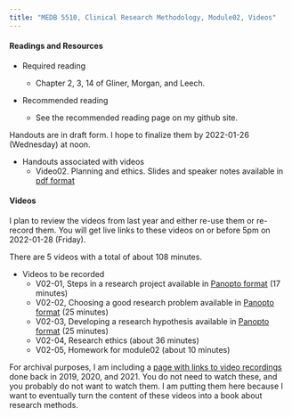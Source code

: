```yaml
---
title: "MEDB 5510, Clinical Research Methodology, Module02, Videos"
---
```


#### Readings and Resources

+ Required reading
  + Chapter 2, 3, 14 of Gliner, Morgan, and Leech.

+ Recommended reading
  + See the recommended reading page on my github site.

Handouts are in draft form. I hope to finalize them by 2022-01-26 (Wednesday) at noon.

+ Handouts associated with videos
  + Video02. Planning and ethics. Slides and speaker notes available in [pdf format][git1]

#### Videos

I plan to review the videos from last year and either re-use them or re-record them. You will get live links to these videos on or before 5pm on 2022-01-28 (Friday).

There are 5 videos with a total of about 108 minutes.

+ Videos to be recorded
  + V02-01, Steps in a research project available in [Panopto format][v0201] (17 minutes)
  + V02-02, Choosing a good research problem available in [Panopto format][v0202] (25 minutes)
  + V02-03, Developing a research hypothesis available in [Panopto format][v0203] (25 minutes)
  + V02-04, Research ethics (about 36 minutes)
  + V02-05, Homework for module02 (about 10 minutes)

For archival purposes, I am including a [page with links to video recordings][git0] done back in 2019, 2020, and 2021. You do not need to watch these, and you probably do not want to watch them. I am putting them here because I want to eventually turn the content of these videos into a book about research methods.

[git0]: https://github.com/pmean/classes/blob/master/clinical-research-methodology/modules/5510-99-videos.md
[git1]: https://github.com/pmean/classes/blob/master/clinical-research-methodology/results/video02-slides-and-speaker-notes.pdf

[v0201]: https://umsystem.hosted.panopto.com/Panopto/Pages/Viewer.aspx?id=efecf85c-1627-40e4-8225-ae2a01157c5f
[v0202]: https://umsystem.hosted.panopto.com/Panopto/Pages/Viewer.aspx?id=d5a1575b-9eaa-4b78-8d6b-ae2a011c802b
[v0203]: https://umsystem.hosted.panopto.com/Panopto/Pages/Viewer.aspx?id=6e3382ee-14bc-4570-8faa-ae2a0127d544
